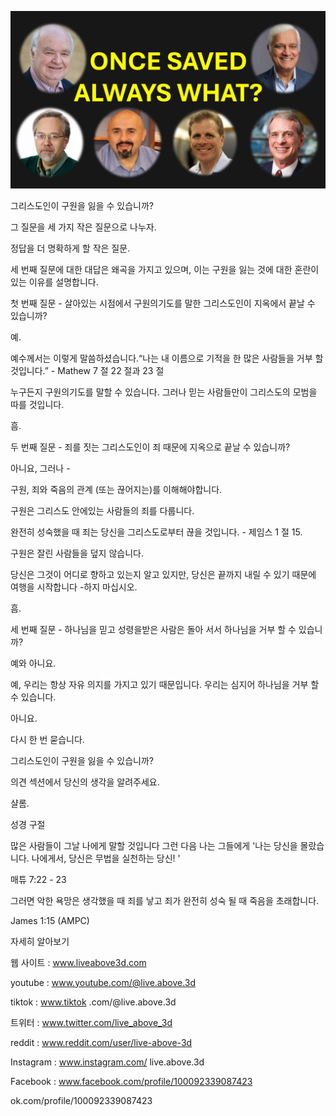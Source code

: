![Video cover image](../cover.jpg "cover photo")

그리스도인이 구원을 잃을 수 있습니까?

그 질문을 세 가지 작은 질문으로 나누자.

정답을 더 명확하게 할 작은 질문.

세 번째 질문에 대한 대답은 왜곡을 가지고 있으며, 이는 구원을 잃는 것에 대한 혼란이있는 이유를 설명합니다.

첫 번째 질문 - 살아있는 시점에서 구원의기도를 말한 그리스도인이 지옥에서 끝날 수 있습니까?

예.

예수께서는 이렇게 말씀하셨습니다.“나는 내 이름으로 기적을 한 많은 사람들을 거부 할 것입니다.” - Mathew 7 절 22 절과 23 절

누구든지 구원의기도를 말할 수 있습니다. 그러나 믿는 사람들만이 그리스도의 모범을 따를 것입니다.

흠.

두 번째 질문 - 죄를 짓는 그리스도인이 죄 때문에 지옥으로 끝날 수 있습니까?

아니요, 그러나 -

구원, 죄와 죽음의 관계 (또는 끊어지는)를 이해해야합니다.

구원은 그리스도 안에있는 사람들의 죄를 다룹니다.

완전히 성숙했을 때 죄는 당신을 그리스도로부터 끊을 것입니다. - 제임스 1 절 15.

구원은 잘린 사람들을 덮지 않습니다.

당신은 그것이 어디로 향하고 있는지 알고 있지만, 당신은 끝까지 내릴 수 있기 때문에 여행을 시작합니다 -하지 마십시오.

흠.

세 번째 질문 - 하나님을 믿고 성령을받은 사람은 돌아 서서 하나님을 거부 할 수 있습니까?

예와 아니요.

예, 우리는 항상 자유 의지를 가지고 있기 때문입니다. 우리는 심지어 하나님을 거부 할 수 있습니다.

아니요.

다시 한 번 묻습니다.

그리스도인이 구원을 잃을 수 있습니까?

의견 섹션에서 당신의 생각을 알려주세요.

샬롬.


성경 구절

많은 사람들이 그날 나에게 말할 것입니다 그런 다음 나는 그들에게 '나는 당신을 몰랐습니다. 나에게서, 당신은 무법을 실천하는 당신! '

매튜 7:22 - 23

그러면 악한 욕망은 생각했을 때 죄를 낳고 죄가 완전히 성숙 될 때 죽음을 초래합니다.

James 1:15 (AMPC)

자세히 알아보기


웹 사이트 : www.liveabove3d.com

youtube : www.youtube.com/@live.above.3d

tiktok : www.tiktok .com/@live.above.3d

트위터 : www.twitter.com/live_above_3d

reddit : www.reddit.com/user/live-above-3d

Instagram : www.instagram.com/ live.above.3d

Facebook : www.facebook.com/profile/100092339087423

ok.com/profile/100092339087423




